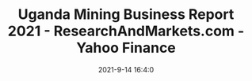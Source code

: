 ---
"title": "Uganda Mining Business Report 2021 - ResearchAndMarkets.com - Yahoo Finance"
"date": "2021-9-14 16:4:0"
"feed_name": "GOOGLENEWS"
"feed_website": "https://news.google.com/rss/search?q=oil%26gas%7Cdrilling%7Cmining%7Cconstruction%7Cindustrial&hl=en-US&gl=US&ceid=US:en"
"feed_rss": "https://news.google.com/rss/search?q=oil%26gas%7Cdrilling%7Cmining%7Cconstruction%7Cindustrial&hl=en-US&gl=US&ceid=US:en"
"link": "https://finance.yahoo.com/news/uganda-mining-business-report-2021-160400021.html"
"file": "_posts/2021-1-1-1ef8cf241494dba3525eb896aad07e3c2009628e.md"
"accident": "0"
"drilling": "0"
---